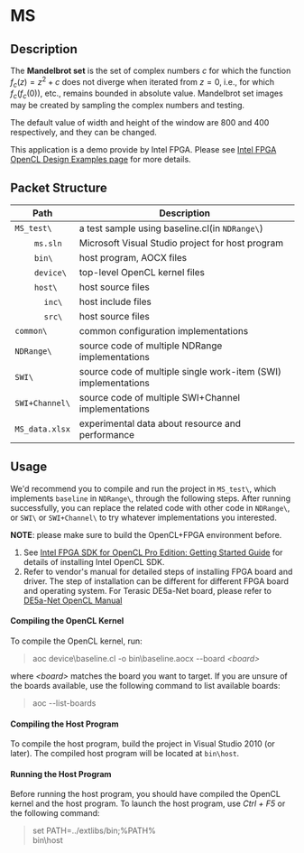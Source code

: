 # MS

## Description
The <b>Mandelbrot set</b> is the set of complex numbers <i>c</i> for which the function $f_c(z)=z^2+c$ does not diverge when iterated from $z=0$, i.e., for which $f_c(f_c(0))$, etc., remains bounded in absolute value. Mandelbrot set images may be created by sampling the complex numbers and testing.

The default value of width and height of the window are 800 and  400 respectively, and they can be changed.

This application is a demo provide by Intel FPGA. Please see [Intel FPGA OpenCL Design Examples page](https://www.intel.com/content/www/us/en/programmable/products/design-software/embedded-software-developers/opencl/support.html "Title") for more details.


## Packet Structure

Path|Description
-|-
`MS_test\` | a test sample using baseline.cl(in  `NDRange\`)
&nbsp;&nbsp;&nbsp;&nbsp;&nbsp;&nbsp;&nbsp;&nbsp;`ms.sln` | Microsoft Visual Studio project for host program
&nbsp;&nbsp;&nbsp;&nbsp;&nbsp;&nbsp;&nbsp;&nbsp;`bin\` | host program, AOCX files
&nbsp;&nbsp;&nbsp;&nbsp;&nbsp;&nbsp;&nbsp;&nbsp;`device\` | top-level OpenCL kernel files
&nbsp;&nbsp;&nbsp;&nbsp;&nbsp;&nbsp;&nbsp;&nbsp;`host\` | host source files
&nbsp;&nbsp;&nbsp;&nbsp;&nbsp;&nbsp;&nbsp;&nbsp;&nbsp;&nbsp;&nbsp;&nbsp;`inc\` | host include files
&nbsp;&nbsp;&nbsp;&nbsp;&nbsp;&nbsp;&nbsp;&nbsp;&nbsp;&nbsp;&nbsp;&nbsp;`src\` | host source files
`common\` | common configuration implementations
`NDRange\` | source code of multiple NDRange implementations
`SWI\` | source code of multiple single work-item (SWI) implementations
`SWI+Channel\` | source code of multiple SWI+Channel implementations
`MS_data.xlsx` | experimental data about resource and performance

## Usage
We'd recommend you to compile and run the project in `MS_test\`, which implements `baseline` in `NDRange\`, through the following steps. After running successfully, you can replace the related code with other code in `NDRange\`, or `SWI\` or `SWI+Channel\` to try whatever implementations you interested.

**NOTE**: please make sure to build the OpenCL+FPGA environment before.
1. See [Intel FPGA SDK for OpenCL Pro Edition: Getting Started Guide](https://www.intel.com/content/www/us/en/programmable/documentation/mwh1391807309901.html#mwh1391807297091 "Title") for details of installing Intel OpenCL SDK. 
2. Refer to vendor's manual for detailed steps of installing FPGA board and driver. The step of installation can be different for different FPGA board and operating system. For Terasic DE5a-Net board, please refer to [DE5a-Net OpenCL Manual](http://download.terasic.com/downloads/cd-rom/de5a-net/linux_BSP/I2/DE5ANET_I2_OpenCL_16.1.pdf "Title")


#### Compiling the OpenCL Kernel
To compile the OpenCL kernel, run:
> aoc device\baseline.cl -o bin\baseline.aocx --board <i>\<board></i>

where <i>\<board></i> matches the board you want to target. If you are unsure of the boards available, use the following command to list available boards:
> aoc --list-boards

#### Compiling the Host Program
To compile the host program, build the project in Visual Studio 2010 (or later). The compiled host program will be located at `bin\host`.

#### Running the Host Program
Before running the host program, you should have compiled the OpenCL kernel and the host program. To launch the host program, use <i>Ctrl + F5</i> or the following command:
> set PATH=../extlibs/bin;%PATH%\
> bin\host
